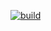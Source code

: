 [![build](https://ci.quan.io/api/badges/djquan/exercism/status.svg)](https://ci.quan.io/djquan/exercism)
